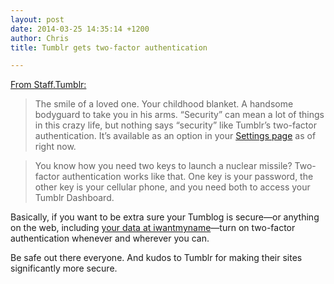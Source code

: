 ```yaml
---
layout: post
date: 2014-03-25 14:35:14 +1200
author: Chris
title: Tumblr gets two-factor authentication

---
```


<!-- excerpt -->

[From Staff.Tumblr:](http://staff.tumblr.com/post/80583764030/the-smile-of-a-loved-one-your-childhood-blanket)

>The smile of a loved one. Your childhood blanket. A handsome bodyguard to take you in his arms. “Security” can mean a lot of things in this crazy life, but nothing says “security” like Tumblr’s two-factor authentication. It’s available as an option in your [Settings page](https://www.tumblr.com/login?redirect_to=%2Fsettings%2Faccount) as of right now.

>You know how you need two keys to launch a nuclear missile? Two-factor authentication works like that. One key is your password, the other key is your cellular phone, and you need both to access your Tumblr Dashboard.

<!-- /excerpt -->

Basically, if you want to be extra sure your Tumblog is secure—or anything on the web, including [your data at iwantmyname](https://iwantmyname.com/blog/2014/01/friends-dont-let-friends-go-without-two-factor-authentication.html)—turn on two-factor authentication whenever and wherever you can.

Be safe out there everyone. And kudos to Tumblr for making their sites significantly more secure.
